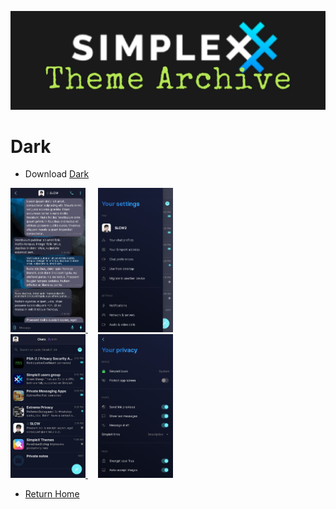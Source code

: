 ![SxC Theme Archive Banner](../resources/SxC_themeBanner06.jpg)

# Dark

* Download [Dark](../themes/SxC_dark.theme)

<a href="../screenshots/SxC_dark01.jpg" target="_blank">
	<img src="../screenshots/SxC_dark01.jpg" width="120">
</a>&nbsp;&nbsp;&nbsp;
<a href="../screenshots/SxC_dark02.jpg" target="_blank">
	<img src="../screenshots/SxC_dark02.jpg" width="120">
</a>
<br>
<a href="../screenshots/SxC_dark03.jpg" target="_blank">
	<img src="../screenshots/SxC_dark03.jpg" width="120">
</a>&nbsp;&nbsp;&nbsp;
<a href="../screenshots/SxC_dark04.jpg" target="_blank">
	<img src="../screenshots/SxC_dark04.jpg" width="120">
</a>

* [Return Home](../)
